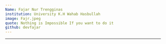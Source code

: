 ```yaml
---
Name: Fajar Nur Trengginas
institution: University K.H Wahab Hasbullah
image: Fajr.jpeg 
quote: Nothing is Impossible If you want to do it
github: devfajar
---
```

---
